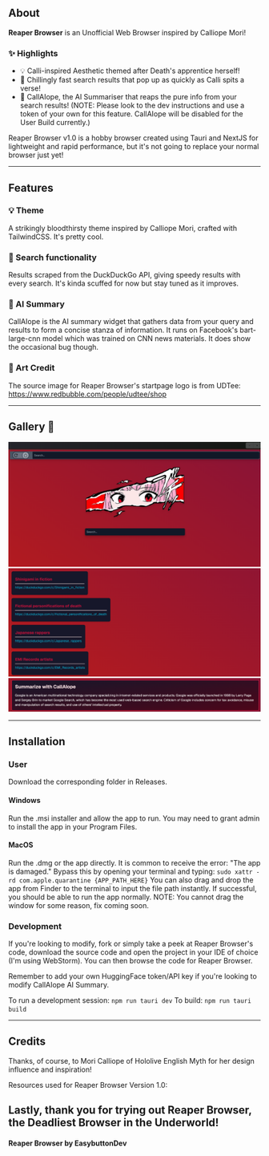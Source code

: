## About

**Reaper Browser** is an Unofficial Web Browser inspired by Calliope Mori!
### ✨ Highlights

- 💡 Calli-inspired Aesthetic themed after Death's apprentice herself!
- 💠 Chillingly fast search results that pop up as quickly as Calli spits a verse!
- 🤖 CallAIope, the AI Summariser that reaps the pure info from your search results!
  (NOTE: Please look to the dev instructions and use a token of your own for this feature. CallAIope will be disabled for the User Build currently.)

Reaper Browser v1.0 is a hobby browser created using Tauri and NextJS for lightweight and rapid performance, but it's not going to replace your normal browser just yet!

---
## Features

### 💡 Theme
A strikingly bloodthirsty theme inspired by Calliope Mori, crafted with TailwindCSS. It's pretty cool.

### 💠 Search functionality
Results scraped from the DuckDuckGo API, giving speedy results with every search. It's kinda scuffed for now but stay tuned as it improves.

### 🤖 AI Summary
CallAIope is the AI summary widget that gathers data from your query and results to form a concise stanza of information.
It runs on Facebook's bart-large-cnn model which was trained on CNN news materials. It does show the occasional bug though.

### 🎨 Art Credit
The source image for Reaper Browser's startpage logo is from UDTee: https://www.redbubble.com/people/udtee/shop

---

## Gallery 📸

![Homepage](images_readme/Homepage.png)
![Search Results](images_readme/SearchResults.png)
![AI Summary](images_readme/CallAIope_feature.png)

---
## Installation

### User
Download the corresponding folder in Releases.
#### Windows
Run the .msi installer and allow the app to run. You may need to grant admin to install the app in your Program Files.
#### MacOS
Run the .dmg or the app directly. It is common to receive the error: "The app is damaged."
Bypass this by opening your terminal and typing:
```sudo xattr -rd com.apple.quarantine {APP_PATH_HERE}```
You can also drag and drop the app from Finder to the terminal to input the file path instantly.
If successful, you should be able to run the app normally. 
NOTE: You cannot drag the window for some reason, fix coming soon.

### Development
If you're looking to modify, fork or simply take a peek at Reaper Browser's code, download the source code and open the project in your IDE of choice (I'm using WebStorm).
You can then browse the code for Reaper Browser.

Remember to add your own HuggingFace token/API key if you're looking to modify CallAIope AI Summary.


To run a development session:
```npm run tauri dev```
To build:
```npm run tauri build```

---

## Credits

Thanks, of course, to Mori Calliope of Hololive English Myth for her design influence and inspiration!

Resources used for Reaper Browser Version 1.0:



Lastly, thank you for trying out Reaper Browser, the Deadliest Browser in the Underworld!
---

#### Reaper Browser by EasybuttonDev